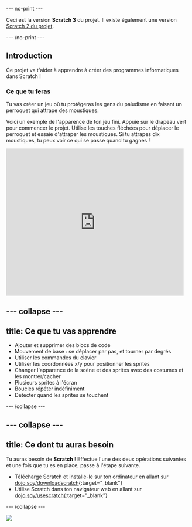 --- no-print ---

Ceci est la version **Scratch 3** du projet. Il existe également une version [Scratch 2 du projet](https://projects.raspberrypi.org/fr-FR/projects/cd-sebento-scratch-1-scratch2).

--- /no-print ---

## Introduction

Ce projet va t'aider à apprendre à créer des programmes informatiques dans Scratch !

### Ce que tu feras

Tu vas créer un jeu où tu protégeras les gens du paludisme en faisant un perroquet qui attrape des moustiques.

Voici un exemple de l'apparence de ton jeu fini. Appuie sur le drapeau vert pour commencer le projet. Utilise les touches fléchées pour déplacer le perroquet et essaie d'attraper les moustiques. Si tu attrapes dix moustiques, tu peux voir ce qui se passe quand tu gagnes !

<div class="scratch-preview">
  <iframe allowtransparency="true" width="485" height="402" src="https://scratch.mit.edu/projects/embed/215534725/?autostart=false" frameborder="0"></iframe>
</div>

--- collapse ---
---
title: Ce que tu vas apprendre
---

* Ajouter et supprimer des blocs de code
* Mouvement de base : se déplacer par pas, et tourner par degrés
* Utiliser les commandes du clavier
* Utiliser les coordonnées x/y pour positionner les sprites
* Changer l'apparence de la scène et des sprites avec des costumes et les montrer/cacher
* Plusieurs sprites à l'écran
* Boucles répéter indéfiniment
* Détecter quand les sprites se touchent

--- /collapse ---

--- collapse ---
---
title: Ce dont tu auras besoin
---

Tu auras besoin de **Scratch** ! Effectue l'une des deux opérations suivantes et une fois que tu es en place, passe à l'étape suivante.

+ Télécharge Scratch et installe-le sur ton ordinateur en allant sur [dojo.soy/downloadscratch](http://dojo.soy/downloadscratch){:target="_blank"}
+ Utilise Scratch dans ton navigateur web en allant sur [dojo.soy/usescratch](http://dojo.soy/usescratch){:target="_blank"}

--- /collapse ---

![](https://code.org/api/hour/begin_rpi_mosquito.png)